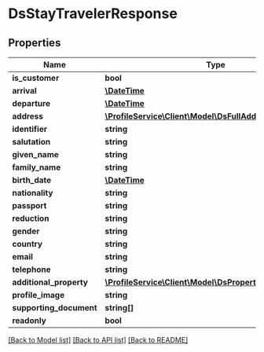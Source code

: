 # DsStayTravelerResponse

## Properties
Name | Type | Description | Notes
------------ | ------------- | ------------- | -------------
**is_customer** | **bool** |  | [optional] 
**arrival** | [**\DateTime**](\DateTime.md) |  | [optional] 
**departure** | [**\DateTime**](\DateTime.md) |  | [optional] 
**address** | [**\ProfileService\Client\Model\DsFullAddress**](DsFullAddress.md) |  | [optional] 
**identifier** | **string** |  | [optional] 
**salutation** | **string** |  | [optional] 
**given_name** | **string** |  | [optional] 
**family_name** | **string** |  | [optional] 
**birth_date** | [**\DateTime**](\DateTime.md) |  | [optional] 
**nationality** | **string** |  | [optional] 
**passport** | **string** |  | [optional] 
**reduction** | **string** |  | [optional] 
**gender** | **string** |  | [optional] 
**country** | **string** |  | [optional] 
**email** | **string** |  | [optional] 
**telephone** | **string** |  | [optional] 
**additional_property** | [**\ProfileService\Client\Model\DsPropertyValueResponse[]**](DsPropertyValueResponse.md) |  | [optional] 
**profile_image** | **string** |  | [optional] 
**supporting_document** | **string[]** |  | [optional] 
**readonly** | **bool** |  | [optional] 

[[Back to Model list]](../../README.md#documentation-for-models) [[Back to API list]](../../README.md#documentation-for-api-endpoints) [[Back to README]](../../README.md)

